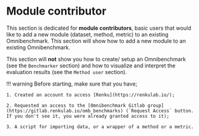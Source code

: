 
# Module contributor

This section is dedicated for **module contributors**, basic users that would like to add a new module (dataset, method, metric) to an existing Omnibenchmark. This section will show how to add a new module to an existing Omnibenchmark. 

This section will **not** show you how to create/ setup an Omnibenchmark (see the `Benchmarker` section) and how to visualize and interpret the evaluation results (see the `Method user` section).

!!! warning
    Before starting, make sure that you have;

    1. Created an account to access [Renku](https://renkulab.io/);

    2. Requested an access to the [Omnibenchmark Gitlab group](https://gitlab.renkulab.io/omb_benchmarks) (`Request Access` button. If you don't see it, you were already granted access to it);

    3. A script for importing data, or a wrapper of a method or a metric.







